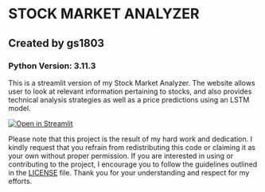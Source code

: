 # STOCK MARKET ANALYZER
## Created by gs1803
### Python Version: 3.11.3
This is a streamlit version of my Stock Market Analyzer. The website allows user to look at relevant information pertaining to stocks, and also provides 
technical analysis strategies as well as a price predictions using an LSTM model.

[![Open in Streamlit](https://static.streamlit.io/badges/streamlit_badge_black_white.svg)](https://gs1803-stock-market-project-qzwsvg.streamlit.app/)

Please note that this project is the result of my hard work and dedication. I kindly request that you refrain from redistributing this code or claiming it as your own without proper permission. If you are interested in using or contributing to the project, I encourage you to follow the guidelines outlined in the [LICENSE](LICENSE.txt) file. Thank you for your understanding and respect for my efforts.
